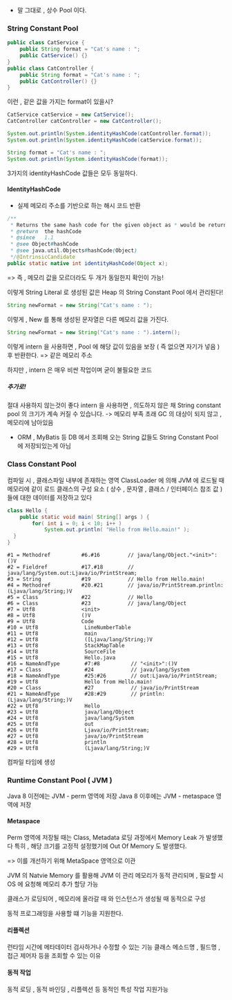 - 말 그대로 , 상수 Pool 이다.

### String Constant Pool

```java
public class CatService {  
    public String format = "Cat's name : ";  
    public CatService() {}  
}
public class CatController {  
    public String format = "Cat's name : ";  
    public CatController() {}  
}
```

이런 , 같은 값을 가지는 format이 있을시?

```java
CatService catService = new CatService();  
CatController catController = new CatController();

System.out.println(System.identityHashCode(catController.format));  
System.out.println(System.identityHashCode(catService.format));

String format = "Cat's name : ";  
System.out.println(System.identityHashCode(format));
```

3가지의 identityHashCode 값들은 모두 동일하다.

#### IdentityHashCode

- 실제 메모리 주소를 기반으로 하는 해시 코드 반환
```java
/**  
 * Returns the same hash code for the given object as * would be returned by the default method hashCode(), * whether or not the given object's class overrides * hashCode(). * The hash code for the null reference is zero. * * @param x object for which the hashCode is to be calculated  
 * @return  the hashCode  
 * @since   1.1  
 * @see Object#hashCode  
 * @see java.util.Objects#hashCode(Object)  
 */@IntrinsicCandidate  
public static native int identityHashCode(Object x);
```

=> 즉 , 메모리 값을 모르더라도 두 개가 동일한지 확인이 가능!

이렇게 String Literal 로 생성된 값은 Heap 의 String Constant Pool 에서 관리된다!

```java
String newFormat = new String("Cat's name : ");
```
이렇게 , New 를 통해 생성된 문자열은 다른 메모리 값을 가진다.

```java
String newFormat = new String("Cat's name : ").intern();
```

이렇게 intern 을 사용하면 , Pool 에 해당 값이 있음을 보장 ( 즉 없으면 자기가 넣음 ) 후 반환한다.
=> 같은 메모리 주소

하지만 , intern 은 매우 비싼 작업이며 굳이 불필요한 코드
##### 추가로!

절대 사용하지 않는것이 좋다
intern 을 사용하면 , 의도하지 않은 채 String constant pool 의 크기가 계속 커질 수 있습니다.
-> 메모리 부족 초래
GC 의 대상이 되지 않고 , 메모리에 남아있음 

- ORM , MyBatis 등 DB 에서 조회해 오는 String 값들도 String Constant Pool 에 저장되있는게 아님
### Class Constant Pool

컴파일 시 , 클래스파일 내부에 존재하는 영역
ClassLoader 에 의해 JVM 에 로드될 때 메모리에 같이 로드
클래스의 구성 요소 ( 상수 , 문자열 , 클래스 / 인터페이스 참조 값 ) 들에 대한 데이터를 저장하고 있다

```java
class Hello {
    public static void main( String[] args ) {
        for( int i = 0; i < 10; i++ )
            System.out.println( "Hello from Hello.main!" );
  }
}
```

```shell
#1 = Methodref          #6.#16         // java/lang/Object."<init>":()V
#2 = Fieldref           #17.#18        // java/lang/System.out:Ljava/io/PrintStream;
#3 = String             #19            // Hello from Hello.main!
#4 = Methodref          #20.#21        // java/io/PrintStream.println:(Ljava/lang/String;)V
#5 = Class              #22            // Hello
#6 = Class              #23            // java/lang/Object
#7 = Utf8               <init>
#8 = Utf8               ()V
#9 = Utf8               Code
#10 = Utf8               LineNumberTable
#11 = Utf8               main
#12 = Utf8               ([Ljava/lang/String;)V
#13 = Utf8               StackMapTable
#14 = Utf8               SourceFile
#15 = Utf8               Hello.java
#16 = NameAndType        #7:#8          // "<init>":()V
#17 = Class              #24            // java/lang/System
#18 = NameAndType        #25:#26        // out:Ljava/io/PrintStream;
#19 = Utf8               Hello from Hello.main!
#20 = Class              #27            // java/io/PrintStream
#21 = NameAndType        #28:#29        // println:(Ljava/lang/String;)V
#22 = Utf8               Hello
#23 = Utf8               java/lang/Object
#24 = Utf8               java/lang/System
#25 = Utf8               out
#26 = Utf8               Ljava/io/PrintStream;
#27 = Utf8               java/io/PrintStream
#28 = Utf8               println
#29 = Utf8               (Ljava/lang/String;)V
```

컴파일 타임에 생성

### Runtime Constant Pool ( JVM )

Java 8 이전에는 JVM - perm 영역에 저장
Java 8 이후에는 JVM - metaspace 영역에 저장

#### Metaspace

Perm 영역에 저장될 때는 Class,  Metadata 로딩 과정에서 Memory Leak 가 발생했다
특히 , 해당 크기를 고정적 설정했기에 Out Of Memory 도 발생했다.

=> 이를 개선하기 위해 MetaSpace 영역으로 이관

JVM 의 Natvie Memory 를 활용해 JVM 이 관리
메모리가 동적 관리되며 , 필요할 시 OS 에 요청해 메모리 추가 할당 가능

클래스가 로딩되어 , 메모리에 올라갈 때 와 인스턴스가 생성될 때 동적으로 구성

동적 프로그래밍을 사용할 떄 기능을 지원한다.

#### 리플렉션

런타임 시간에 메타데이터 검사하거나 수정할 수 있는 기능
클래스 메소드명 , 필드명 , 접근 제어자 등을 조회할 수 있는 이유

#### 동적 작업

동적 로딩 , 동적 바인딩 , 리플렉션 등 동적인 특성 작업 지원가능

